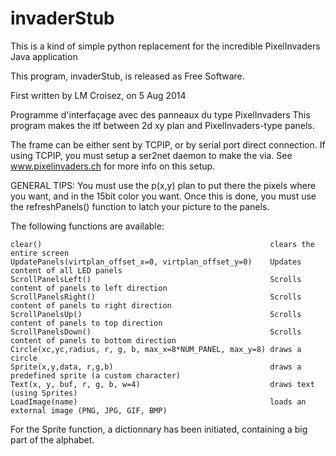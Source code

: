 invaderStub
===========

This is a kind of simple python replacement for the incredible PixelInvaders Java application

This program, invaderStub, is released as Free Software.

First written by LM Croisez, on 5 Aug 2014

Programme d'interfaçage avec des panneaux du type PixelInvaders
This program makes the itf between 2d xy plan and PixelInvaders-type panels.

The frame can be either sent by TCPIP, or by serial port direct connection.
If using TCPIP, you must setup a ser2net daemon to make the via.
See www.pixelinvaders.ch for more info on this setup.

GENERAL TIPS:
You must use the p(x,y) plan to put there the pixels where you want, and in the 15bit color you want.
Once this is done, you must use the refreshPanels() function to latch your picture to the panels.

The following functions are available:

<pre><code>clear()                                                   clears the entire screen
UpdatePanels(virtplan_offset_x=0, virtplan_offset_y=0)    Updates content of all LED panels
ScrollPanelsLeft()                                        Scrolls content of panels to left direction
ScrollPanelsRight()                                       Scrolls content of panels to right direction
ScrollPanelsUp()                                          Scrolls content of panels to top direction
ScrollPanelsDown()                                        Scrolls content of panels to bottom direction
Circle(xc,yc,radius, r, g, b, max_x=8*NUM_PANEL, max_y=8) draws a circle
Sprite(x,y,data, r,g,b)                                   draws a predefined sprite (a custom character)
Text(x, y, buf, r, g, b, w=4)                             draws text (using Sprites)
LoadImage(name)                                           loads an external image (PNG, JPG, GIF, BMP)
</code></pre>

 For the Sprite function, a dictionnary has been initiated, containing a big part of the alphabet.

